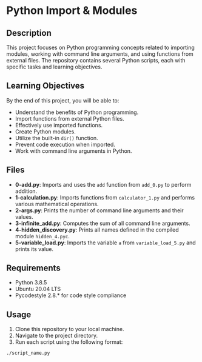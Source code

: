 # Python Import & Modules

## Description
This project focuses on Python programming concepts related to importing modules, working with command line arguments, and using functions from external files. The repository contains several Python scripts, each with specific tasks and learning objectives.

## Learning Objectives
By the end of this project, you will be able to:

- Understand the benefits of Python programming.
- Import functions from external Python files.
- Effectively use imported functions.
- Create Python modules.
- Utilize the built-in `dir()` function.
- Prevent code execution when imported.
- Work with command line arguments in Python.

## Files
- **0-add.py**: Imports and uses the `add` function from `add_0.py` to perform addition.
- **1-calculation.py**: Imports functions from `calculator_1.py` and performs various mathematical operations.
- **2-args.py**: Prints the number of command line arguments and their values.
- **3-infinite_add.py**: Computes the sum of all command line arguments.
- **4-hidden_discovery.py**: Prints all names defined in the compiled module `hidden_4.pyc`.
- **5-variable_load.py**: Imports the variable `a` from `variable_load_5.py` and prints its value.

## Requirements
- Python 3.8.5
- Ubuntu 20.04 LTS
- Pycodestyle 2.8.* for code style compliance

## Usage
1. Clone this repository to your local machine.
2. Navigate to the project directory.
3. Run each script using the following format:

```bash
./script_name.py

